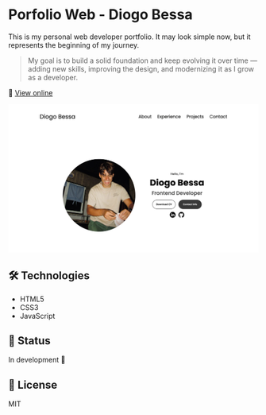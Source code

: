 # Porfolio Web - Diogo Bessa

This is my personal web developer portfolio. It may look simple now, but it represents the beginning of my journey.

> My goal is to build a solid foundation and keep evolving it over time — adding new skills, improving the design, and modernizing it as I grow as a developer.

🔗 [View online](https://bessaportfolio.netlify.app)

![Website PrintScreen](./assets/preview.png)


## 🛠️ Technologies
- HTML5
- CSS3
- JavaScript

## 📌 Status
In development 🚧

## 📄 License
MIT


